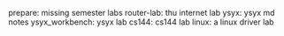 prepare: missing semester labs
router-lab: thu internet lab
ysyx: ysyx md notes
ysyx_workbench: ysyx lab
cs144: cs144 lab
linux: a linux driver lab
